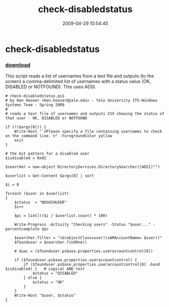 ﻿---
pid:            1066
parent:         0
children:       
poster:         Ken Hoover
title:          check-disabledstatus
date:           2009-04-29 10:54:45
description:    This script reads a list of usernames from a text file and outputs (to the screen) a comma-delimited list of usernames with a status value (OK, DISABLED or NOTFOUND).  This uses ADSI.
format:         posh
---

# check-disabledstatus

### [download](1066.ps1)  

This script reads a list of usernames from a text file and outputs (to the screen) a comma-delimited list of usernames with a status value (OK, DISABLED or NOTFOUND).  This uses ADSI.

```posh
# check-disabledstatus.ps1
# by Ken Hoover <ken.hoover@yale.edu> - Yale University ITS Windows Systems Team - Spring 2009
#
# reads a text file of usernames and outputs CSV showing the status of that user - OK, DISABLED or NOTFOUND

if (!($args[0])) {
	Write-Host "`nPlease specify a file containing usernames to check on the command line.`n" -ForegroundColor yellow
	exit
}

# the bit pattern for a disabled user
$isdisabled = 0x02

$searcher = new-object DirectoryServices.DirectorySearcher([ADSI]"")

$userlist = Get-Content $args[0] | sort

$i = 0

foreach ($user in $userlist)
{
	$status  = "NOSUCHUSER"
	$i++
	
	$pc = [int](($i / $userlist.count) * 100)
	
	Write-Progress -Activity "Checking users" -Status "$user..." -percentcomplete $pc
	
	$searcher.filter = "(&(objectClass=user)(sAMAccountName= $user))"
	$founduser = $searcher.findOne()
	
	# $uac = ($founduser.psbase.properties.useraccountcontrol[0])
	
	if ($founduser.psbase.properties.useraccountcontrol) {
		if ($founduser.psbase.properties.useraccountcontrol[0] -band $isdisabled) {   # Logical AND test
			$status = "DISABLED"
		} else {
			$status = "OK"
		}
	}
	Write-Host "$user, $status"
}

```
